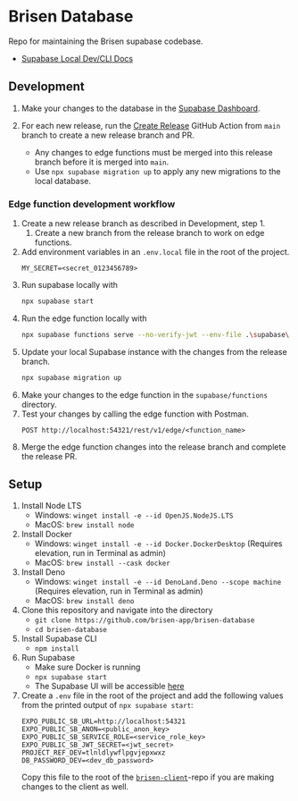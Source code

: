 # Brisen Database
Repo for maintaining the Brisen supabase codebase. 
- [Supabase Local Dev/CLI Docs](https://supabase.com/docs/guides/cli/local-development)

## Development
1. Make your changes to the database in the [Supabase Dashboard](https://supabase.com/dashboard/project/tlnldlywflpgvjepxwxz).

1. For each new release, run the [Create Release](https://github.com/brisen-app/brisen-database/actions/workflows/create-release.yaml) GitHub Action from `main` branch to create a new release branch and PR.
    - Any changes to edge functions must be merged into this release branch before it is merged into `main`.
    - Use `npx supabase migration up` to apply any new migrations to the local database.

### Edge function development workflow
1. Create a new release branch as described in Development, step 1.
    1. Create a new branch from the release branch to work on edge functions.
1. Add environment variables in an `.env.local` file in the root of the project.
    ```env
    MY_SECRET=<secret_0123456789>
    ```
1. Run supabase locally with
    ```bash
    npx supabase start
    ```
1. Run the edge function locally with
    ```bash
    npx supabase functions serve --no-verify-jwt --env-file .\supabase\.env.local
    ```
1. Update your local Supabase instance with the changes from the release branch.
    ```bash
    npx supabase migration up
    ```
1. Make your changes to the edge function in the `supabase/functions` directory.
1. Test your changes by calling the edge function with Postman.
    ```http
    POST http://localhost:54321/rest/v1/edge/<function_name>
    ```
1. Merge the edge function changes into the release branch and complete the release PR.

## Setup
1. Install Node LTS
    - Windows: `winget install -e --id OpenJS.NodeJS.LTS`
    - MacOS: `brew install node`
1. Install Docker
    - Windows: `winget install -e --id Docker.DockerDesktop` (Requires elevation, run in Terminal as admin)
    - MacOS: `brew install --cask docker`
1. Install Deno
    - Windows: `winget install -e --id DenoLand.Deno --scope machine` (Requires elevation, run in Terminal as admin)
    - MacOS: `brew install deno`
1. Clone this repository and navigate into the directory
    - `git clone https://github.com/brisen-app/brisen-database`
    - `cd brisen-database`
1. Install Supabase CLI
    - `npm install`
1. Run Supabase
    - Make sure Docker is running
    - `npx supabase start` 
    - The Supabase UI will be accessible [here](http://localhost:54323)
1. Create a `.env` file in the root of the project and add the following values from the printed output of `npx supabase start`:
    ```env
    EXPO_PUBLIC_SB_URL=http://localhost:54321
    EXPO_PUBLIC_SB_ANON=<public_anon_key>
    EXPO_PUBLIC_SB_SERVICE_ROLE=<service_role_key>
    EXPO_PUBLIC_SB_JWT_SECRET=<jwt_secret>
    PROJECT_REF_DEV=tlnldlywflpgvjepxwxz
    DB_PASSWORD_DEV=<dev_db_password>
    ```
    Copy this file to the root of the [`brisen-client`](https://github.com/brisen-app/brisen-client)-repo if you are making changes to the client as well.
